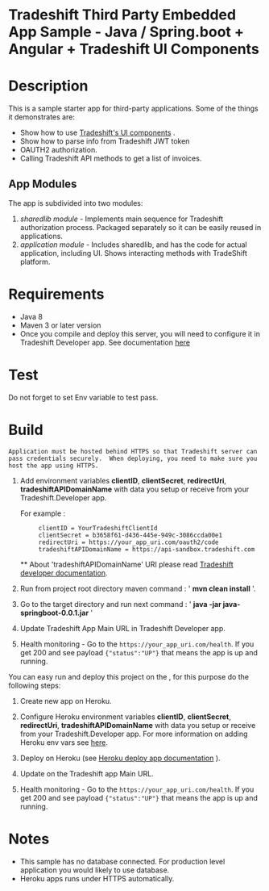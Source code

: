 # Tradeshift Third Party Embedded App Sample - Java / Spring.boot + Angular + Tradeshift UI Components

# Description


This is a sample starter app for third-party applications. Some of the things it demonstrates are:

-  Show how to use  [Tradeshift's UI components](http://ui.tradeshift.com)  </a>.
-  Show how to parse info from Tradeshift JWT token
-  OAUTH2 authorization.
-  Calling Tradeshift API methods to get a list of invoices.

App Modules
---------------------
The app is subdivided into two modules: 
1. *sharedlib module* - Implements main sequence for Tradeshift authorization process.  Packaged separately so it can be easily reused in applications.  
2. *application module* - Includes sharedlib, and has the code for actual application, including UI.  Shows interacting methods with TradeShift platform.

# Requirements

- Java 8
- Maven 3 or later version
- Once you compile and deploy this server, you will need to configure it in Tradeshift Developer app.  See documentation [here](http://apps.tradeshift.com/developers/documentation/#embedded-app)

# Test

Do not forget to set Env variable to test pass.

# Build

    Application must be hosted behind HTTPS so that Tradeshift server can pass credentials securely.  When deploying, you need to make sure you host the app using HTTPS.

1. Add environment variables **clientID**, **clientSecret**, **redirectUri**, **tradeshiftAPIDomainName** with data you setup or receive from your Tradeshift.Developer app.

    For example :

            clientID = YourTradeshiftClientId
            clientSecret = b3658f61-d436-445e-949c-3086ccda00e1
            redirectUri = https://your_app_uri.com/oauth2/code
            tradeshiftAPIDomainName = https://api-sandbox.tradeshift.com

     ** About 'tradeshiftAPIDomainName' URI please read [Tradeshift developer documentation](http://apps.tradeshift.com/developers/documentation/).

2. Run from project root directory maven command : ' **mvn clean install** '.

3. Go to the target directory and run next command : ' **java -jar java-springboot-0.0.1.jar** '

4. Update Tradeshift App Main URL in Tradeshift Developer app.

5. Health monitoring - Go to the  `https://your_app_uri.com/health`.  If you get 200 and see payload `{"status":"UP"}` that means the app is up and running.

You can easy run and deploy this project on the  , for this purpose do the following steps:

1. Create new app on Heroku.

2. Configure Heroku environment variables **clientID**, **clientSecret**, **redirectUri**, **tradeshiftAPIDomainName** with data you setup or receive from your Tradeshift.Developer app.
    For more information on adding Heroku env vars see [here](https://github.com/lorenwest/node-config/wiki/Environment-Variables).

3. Deploy on Heroku (see   [Heroku deploy app documentation](https://devcenter.heroku.com/articles/deploying-spring-boot-apps-to-heroku) ).

4. Update on the Tradeshift app Main URL.

5. Health monitoring - Go to the  `https://your_app_uri.com/health`.  If you get 200 and see payload `{"status":"UP"}` that means the app is up and running.

# Notes

- This sample has no database connected. For production level application you would likely to use database.
- Heroku apps runs under HTTPS automatically.
